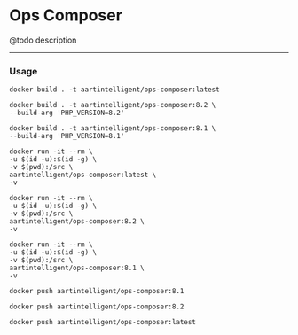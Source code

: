 # Ops Composer

@todo description

---

### Usage

```shell
docker build . -t aartintelligent/ops-composer:latest
```

```shell
docker build . -t aartintelligent/ops-composer:8.2 \
--build-arg 'PHP_VERSION=8.2'
```

```shell
docker build . -t aartintelligent/ops-composer:8.1 \
--build-arg 'PHP_VERSION=8.1'
```

```shell
docker run -it --rm \
-u $(id -u):$(id -g) \
-v $(pwd):/src \
aartintelligent/ops-composer:latest \
-v
```

```shell
docker run -it --rm \
-u $(id -u):$(id -g) \
-v $(pwd):/src \
aartintelligent/ops-composer:8.2 \
-v
```

```shell
docker run -it --rm \
-u $(id -u):$(id -g) \
-v $(pwd):/src \
aartintelligent/ops-composer:8.1 \
-v
```

```shell
docker push aartintelligent/ops-composer:8.1
```

```shell
docker push aartintelligent/ops-composer:8.2
```

```shell
docker push aartintelligent/ops-composer:latest
```
